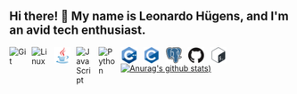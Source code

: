 ## Hi there! 👋 My name is Leonardo Hügens, and I'm an avid tech enthusiast.

<img align="left" alt="Git" width="30px" style="padding-right:10px;" src="https://cdn.jsdelivr.net/gh/devicons/devicon/icons/git/git-original.svg" />
<img align="left" alt="Linux" width="30px" style="padding-right:10px;" src="https://cdn.jsdelivr.net/gh/devicons/devicon/icons/linux/linux-original.svg" />
<img align="left" alt="Java" width="30px" style="padding-right:10px;" src="https://github.com/devicons/devicon/blob/master/icons/java/java-original.svg" />
<img align="left" alt="JavaScript" width="30px" style="padding-right:10px;" src="https://cdn.jsdelivr.net/gh/devicons/devicon/icons/javascript/javascript-plain.svg" />
<img align="left" alt="Python" width="30px" style="padding-right:10px;" src="https://cdn.jsdelivr.net/gh/devicons/devicon/icons/python/python-plain.svg" />
<img align="left" alt="C++" width="30px" style="padding-right:10px;" src="https://github.com/devicons/devicon/blob/v2.16.0/icons/cplusplus/cplusplus-original.svg" />
<img align="left" alt="C" width="30px" style="padding-right:10px;" src="https://github.com/devicons/devicon/blob/v2.16.0/icons/c/c-original.svg" />
<img align="left" alt="Postgresql" width="30px" style="padding-right:10px;" src="https://github.com/devicons/devicon/blob/v2.16.0/icons/postgresql/postgresql-original.svg" />
<img align="left" alt="GitHub" width="30px" style="padding-right:10px;" src="https://github.com/devicons/devicon/blob/v2.16.0/icons/github/github-original.svg" />
<img align="left" alt="Bash" width="30px" style="padding-right:10px;" src="https://github.com/devicons/devicon/blob/v2.16.0/icons/bash/bash-plain.svg" />

<pre> 
</pre>

[![Anurag's github stats](https://github-readme-stats.vercel.app/api?username=lhugens&show_icons=true&theme=cobalt))](https://github.com/anuraghazra/github-readme-stats)
